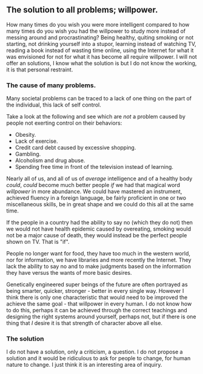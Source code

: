 ## The solution to all problems; willpower.

How many times do you wish you were more intelligent compared to how many times
do you wish you had the willpower to study more instead of messing around and
procrastinating? Being healthy, quiting smoking or not starting, not drinking
yourself into a stupor, learning instead of watching TV, reading a book instead
of wasting time online, using the Internet for what it was envisioned for not
for what it has become all require willpower. I will not offer an solutions, I
know what the solution is but I do not know the working, it is that personal
restraint.

### The cause of many problems.

Many societal problems can be traced to a lack of one thing on the part of the
individual, this lack of self control.

Take a look at the following and see which are *not* a problem caused by people
not exerting control on their behaviors:

* Obesity.
* Lack of exercise.
* Credit card debt caused by excessive shopping.
* Gambling.
* Alcoholism and drug abuse.
* Spending free time in front of the television instead of learning.

Nearly all of us, and all of us of *average* intelligence and of a healthy body
*could*, *could* become much better people *if* we had that magical word
*willpower* in more abundance. We could have mastered an instrument, achieved
fluency in a foreign language, be fairly proficient in one or two miscellaneous
skills, be in great shape and we could do this all at the same time.

If the people in a country had the ability to say no (which they do not) then we
would not have health epidemic caused by overeating, smoking would not be a
major cause of death, they would instead be the perfect people shown on TV. That
is "if".

People no longer want for food, they have too much in the western world, nor for
information, we have libraries and more recently the Internet. They lack the
ability to say no and to make judgments based on the information they have
versus the wants of more basic desires.

Genetically engineered super beings of the future are often portrayed as being
smarter, quicker, stronger - better in every single way. However I think there
is only one characteristic that would need to be improved the achieve the same
goal - that willpower in every human. I do not know how to do this, perhaps it
can be achieved through the correct teachings and designing the right systems
around yourself, perhaps not, but if there is one thing that *I* desire it is
that strength of character above all else.

### The solution

I do not have a solution, only a criticism, a question. I do not propose a
solution and it would be ridiculous to ask for people to change, for human
nature to change. I just think it is an interesting area of inquiry.
